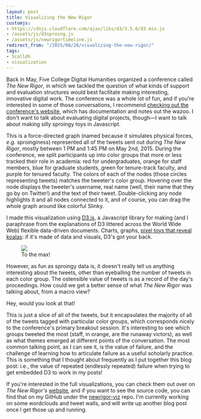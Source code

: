 ```yaml
---
layout: post
title: Visualizing the New Rigor
customjs:
- https://cdnjs.cloudflare.com/ajax/libs/d3/3.5.6/d3.min.js
- /assets/js/d3sproing.js
- /assets/js/newrigortimeline.js
redirect_from: "/2015/08/26/visualizing-the-new-rigor/"
tags:
- 5colldh
- visualization
---
```


Back in May, Five College Digital Humanities organized a conference called *The New Rigor*, in which we tackled the question of what kinds of support and evaluation structures would best facilitate making interesting, innovative digital work. The conference was a whole lot of fun, and if you're interested in some of those conversations, I recommend [checking out the conference's website](http://thenewrigor.org), which has documentation and notes out the wazoo. I don't want to talk about evaluating digital projects, though—I want to talk about making silly sproingy toys in Javascript.

<div id="sproingcanvas" class="canvas"></div>

This is a force-directed graph (named because it simulates physical forces, *e.g.* sproinginess) represented all of the tweets sent out during *The New Rigor*, mostly between 1 PM and 1:45 PM on May 2nd, 2015. During the conference, we split participants up into color groups that more or less tracked their role in academia: red for undergraduates, orange for staff members, blue for graduate students, green for tenure-track faculty, and purple for tenured faculty. The colors of each of the nodes (those circles representing tweets) matches the tweeter's color group. Hovering over the node displays the tweeter's username, real name (well, their name that they go by on Twitter!) and the text of their tweet. Double-clicking any node highlights it and all nodes connected to it, and of course, you can drag the whole graph around like colorful Slinky.

I made this visualization using [D3.js](http://d3js.org), a Javascript library for making (and I paraphrase from the explanations of D3 littered across the World Wide Web) flexible data-driven documents. Charts, graphs, [pixel toys that reveal koalas](http://koalastothemax.com): if it's made of data and visuals, D3's got your back.

<figure>
<img src="/assets/img/newrigor-1.jpg"/>
<figcaption>To the max!</figcaption>
</figure>

However, as fun as sproingy data is, it doesn't really tell us anything interesting about the tweets, other than eyeballing the number of tweets in each color group. The ostensible value of tweets is as a record of the day's proceedings. How could we get a better sense of what *The New Rigor* was talking about, from a macro view?

<div id="timelinecanvas" class="canvas"></div>

Hey, would you look at that!

This is just a slice of all of the tweets, but it encapsulates the majority of all of the tweets tagged with particular color groups, which corresponds nicely to the conference's primary breakout session. It's interesting to see which groups tweeted the most (staff, in orange, are the runaway victors), as well as what themes emerged at different points of the conversation. The most common talking point, as I can see it, is the value of failure, and the challenge of learning how to articulate failure as a useful scholarly practice. This is something that I thought about frequently as I put together this blog post: i.e., the value of repeated (endlessly repeated) failure when trying to get embedded D3 to work in my posts!

If you're interested in the full visualizations, you can check them out over on *The New Rigor's* [website](http://thenewrigor.org), and if you want to see the source code, you can find that on my GitHub under the [newrigor-viz](https://github.com/jeffreymoro/newrigor-viz) repo. I'm currently working on some wordclouds and tweet walls, and will write up another blog post once I get those up and running.

